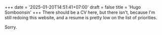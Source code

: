 +++
date = '2025-01-20T14:51:41+07:00'
draft = false
title = 'Hugo Somboonsin'
+++
There should be a CV here, but there isn't, because I'm still redoing this website, and a resume is pretty low on the list of priorities.

Sorry.